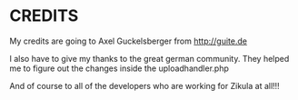 CREDITS
=======

My credits are going to Axel Guckelsberger from http://guite.de

I also have to give my thanks to the great german community. They helped me to figure out the changes inside the uploadhandler.php

And of course to all of the developers who are working for Zikula at all!!!
